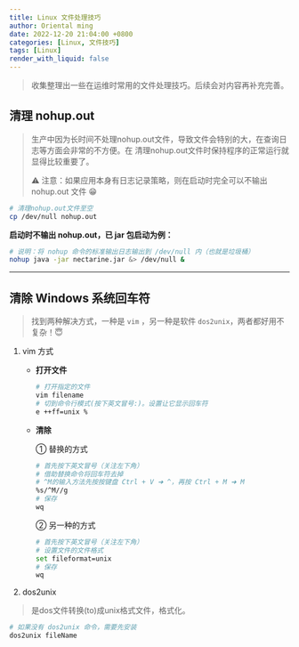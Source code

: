 ```yaml
---
title: Linux 文件处理技巧
author: Oriental ming
date: 2022-12-20 21:04:00 +0800
categories: [Linux, 文件技巧]
tags: [Linux]
render_with_liquid: false
---
```


> 收集整理出一些在运维时常用的文件处理技巧。后续会对内容再补充完善。

## 清理 nohup.out

> 生产中因为长时间不处理nohup.out文件，导致文件会特别的大，在查询日志等方面会非常的不方便。在
> 清理nohup.out文件时保持程序的正常运行就显得比较重要了。
>
> ⚠️ 注意：如果应用本身有日志记录策略，则在启动时完全可以不输出 nohup.out 文件 😁

```bash
# 清理nohup.out文件至空
cp /dev/null nohup.out
```

**启动时不输出 nohup.out，已 jar 包启动为例：**

```bash
# 说明：将 nohup 命令的标准输出日志输出到 /dev/null 内（也就是垃圾桶）
nohup java -jar nectarine.jar &> /dev/null &
```

-----

## 清除 Windows 系统回车符

> 找到两种解决方式，一种是 `vim` ，另一种是软件 `dos2unix`，两者都好用不复杂！😇

1. vim 方式

    + **打开文件**

        ```bash
        # 打开指定的文件
        vim filename
        # 切到命令行模式(按下英文冒号:)。设置让它显示回车符
        e ++ff=unix %
        ```

    + **清除**

        ① 替换的方式

        ```bash
        # 首先按下英文冒号（关注左下角）
        # 借助替换命令将回车符去掉
        # ^M的输入方法先按按键盘 Ctrl + V ➜ ^，再按 Ctrl + M ➜ M
        %s/^M//g
        # 保存
        wq
        ```

        ② 另一种的方式

        ```bash
        # 首先按下英文冒号（关注左下角）
        # 设置文件的文件格式
        set fileformat=unix
        # 保存
        wq
        ```

2. dos2unix

> 是dos文件转换(to)成unix格式文件，格式化。

```bash
# 如果没有 dos2unix 命令，需要先安装
dos2unix fileName
```
